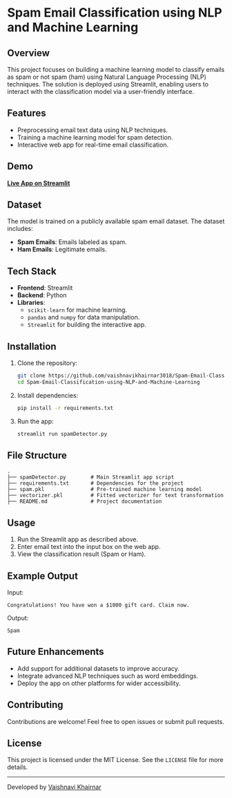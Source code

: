 # Spam Email Classification using NLP and Machine Learning

## Overview
This project focuses on building a machine learning model to classify emails as spam or not spam (ham) using Natural Language Processing (NLP) techniques. The solution is deployed using Streamlit, enabling users to interact with the classification model via a user-friendly interface.

## Features
- Preprocessing email text data using NLP techniques.
- Training a machine learning model for spam detection.
- Interactive web app for real-time email classification.

## Demo
[**Live App on Streamlit**](https://hamorspam.streamlit.app/)

## Dataset
The model is trained on a publicly available spam email dataset. The dataset includes:
- **Spam Emails**: Emails labeled as spam.
- **Ham Emails**: Legitimate emails.

## Tech Stack
- **Frontend**: Streamlit
- **Backend**: Python
- **Libraries**:
  - `scikit-learn` for machine learning.
  - `pandas` and `numpy` for data manipulation.
  - `Streamlit` for building the interactive app.

## Installation
1. Clone the repository:
   ```bash
   git clone https://github.com/vaishnavikhairnar3018/Spam-Email-Classification-using-NLP-and-Machine-Learning.git
   cd Spam-Email-Classification-using-NLP-and-Machine-Learning
   ```
2. Install dependencies:
   ```bash
   pip install -r requirements.txt
   ```
3. Run the app:
   ```bash
   streamlit run spamDetector.py
   ```

## File Structure
```
.
├── spamDetector.py        # Main Streamlit app script
├── requirements.txt       # Dependencies for the project
├── spam.pkl               # Pre-trained machine learning model
├── vectorizer.pkl         # Fitted vectorizer for text transformation
├── README.md              # Project documentation
```

## Usage
1. Run the Streamlit app as described above.
2. Enter email text into the input box on the web app.
3. View the classification result (Spam or Ham).

## Example Output
Input:
```
Congratulations! You have won a $1000 gift card. Claim now.
```
Output:
```
Spam
```

## Future Enhancements
- Add support for additional datasets to improve accuracy.
- Integrate advanced NLP techniques such as word embeddings.
- Deploy the app on other platforms for wider accessibility.

## Contributing
Contributions are welcome! Feel free to open issues or submit pull requests.

## License
This project is licensed under the MIT License. See the `LICENSE` file for more details.

---

Developed by [Vaishnavi Khairnar](https://github.com/vaishnavikhairnar3018)


